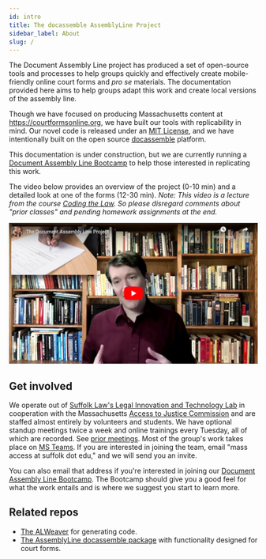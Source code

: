 ```yaml
---
id: intro
title: The docassemble AssemblyLine Project
sidebar_label: About
slug: /
---
```


<!-- original: https://github.com/SuffolkLITLab/doc-assembly-line/blob/master/README.md -->

The Document Assembly Line project has produced a set of open-source tools and processes to help groups quickly and effectively create mobile-friendly online court forms and _pro se_ materials. The documentation provided here aims to help groups adapt this work and create local versions of the assembly line.

Though we have focused on producing Massachusetts content at https://courtformsonline.org, we have built our tools with replicability in mind. Our novel code is released under an [MIT License](https://github.com/SuffolkLITLab/doc-assembly-line/blob/master/LICENSE), and we have intentionally built on the open source [docassemble](https://docassemble.org/) platform.

This documentation is under construction, but we are currently running a [Document Assembly Line Bootcamp](https://suffolklitlab.org/docassemble-AssemblyLine-documentation/docs/bootcamp) to help those interested in replicating this work.

The video below provides an overview of the project (0-10 min) and a detailed look at one of the forms (12-30 min). _Note: This video is a lecture from the course [Coding the Law](https://www.codingthelaw.org/Fall_2020/level/3/#intro_vid). So please disregard comments about "prior classes" and pending homework assignments at the end._

[![Overview Video](./assets/assembly-line-overview.png)](https://www.youtube.com/watch?v=AECHOvmaUv4)

## Get involved

We operate out of [Suffolk Law's Legal Innovation and Technology Lab](https://suffolklitlab.org/) in cooperation with the Massachusetts [Access to Justice Commission](http://www.massa2j.org/a2j/) and are staffed almost entirely by volunteers and students. We have optional standup meetings twice a week and online trainings every Tuesday, all of which are recorded. See [prior meetings](https://www.youtube.com/playlist?list=PLy6i9GFGw5GzcPqGyZQ06lPp35v6S5-YF). Most of the group's work takes place on [MS Teams](https://teams.microsoft.com/l/team/19%3a8b0fa1d62a014c7d9c27b69939e38644%40thread.tacv2/conversations?groupId=eaa9bd9d-cf39-4686-8f30-e55aa9d98c75&tenantId=78733fa9-540e-4eb8-bf29-73c4eeb63412). If you are interested in joining the team, email "mass access at suffolk dot edu," and we will send you an invite.

You can also email that address if you're interested in joining our [Document Assembly Line Bootcamp](https://suffolklitlab.org/docassemble-AssemblyLine-documentation/docs/bootcamp). The Bootcamp should give you a good feel for what the work entails and is where we suggest you start to learn more.   

<!--
You can find a more robust description of our work, including how to join our team on our website at:

https://suffolklitlab.org/doc-assembly-line/
 -->

## Related repos
- [The ALWeaver](https://github.com/SuffolkLITLab/docassemble-assemblylinewizard) for generating code.
- [The AssemblyLine docassemble package](https://github.com/SuffolkLITLab/docassemble-AssemblyLine) with functionality designed for court forms.

